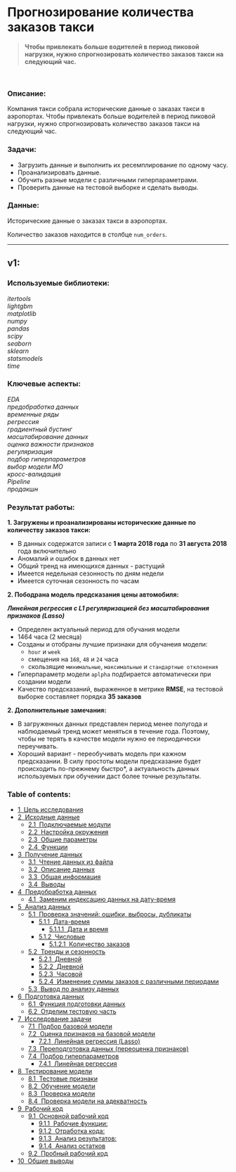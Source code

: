 # Прогнозирование количества заказов такси
> **Чтобы привлекать больше водителей в период пиковой нагрузки, нужно спрогнозировать количество заказов такси на следующий час.**

<br/>

### Описание:

Компания такси собрала исторические данные о заказах такси в аэропортах. Чтобы привлекать больше водителей в период пиковой нагрузки, нужно спрогнозировать количество заказов такси на следующий час.

### Задачи:

- Загрузить данные и выполнить их ресемплирование по одному часу.
- Проанализировать данные.
- Обучить разные модели с различными гиперпараметрами.
- Проверить данные на тестовой выборке и сделать выводы.

### Данные:

Исторические данные о заказах такси в аэропортах.

Количество заказов находится в столбце ` num_orders `.

---

## v1:

### Используемые библиотеки:
*itertools<br/>lightgbm<br/>matplotlib<br/>numpy<br/>pandas<br/>scipy<br/>seaborn<br/>sklearn<br/>statsmodels<br/>time*

### Ключевые аспекты:

*EDA<br/>предобработка данных<br/>временные ряды<br/>регрессия<br/>градиентный бустинг<br/>масштабирование данных<br/>оценка важности признаков<br/>регуляризация<br/>подбор гиперпараметров<br/>выбор модели МО<br/>кросс-валидация<br/>Pipeline<br/>продакшн*

### Результат работы:

**1. Загружены и проанализированы исторические данные по количеству заказов такси:**
* В данных содержатся записи с **1 марта 2018 года** по **31 августа 2018** года включительно
* Аномалий и ошибок в данных нет
* Общий тренд на имеющихся данных - растущий
* Имеется недельная сезонность по дням недели
* Имеется суточная сезонность по часам

**2. Пободрана модель предсказания цены автомобиля:**

***Линейная регрессия с L1 регуляризацией без масштабирования признаков (Lasso)***
* Определен актуальный период для обучания модели
* 1464 часа (2 месяца)
* Созданы и отобраны лучшие признаки для обучанеия модели:
    * `hour` и `week`
    * смещения на `168`, `48` и `24` часа
    * скользящие `минимальные`, `максимальные` и `стандартные отклонения`
* Гиперпараметр модели `aplpha` подбирается автоматически при создании модели
* Качество предсказаний, выраженное в метрике **RMSE**, на тестовой выборке составляет порядка **35 заказов**

**2. Дополнительные замечания:**
* В загруженных данных представлен период менее полугода и наблюдаемый тренд может меняться в течение года. Поэтому, чтобы не терять в качестве модели нужно ее периодически переучивать.
* Хороший вариант - переобучивать модель при кажном предсказании. В силу простоты модели предсказание будет происходить по-прежнему быстро*, а актуальность данных используемых при обучении даст более точные результаты.

### Table of contents:

<div class="toc"><ul class="toc-item"><li><span><a href="#Цель-исследования" data-toc-modified-id="Цель-исследования-1"><span class="toc-item-num">1&nbsp;&nbsp;</span>Цель исследования</a></span></li><li><span><a href="#Исходные-данные" data-toc-modified-id="Исходные-данные-2"><span class="toc-item-num">2&nbsp;&nbsp;</span>Исходные данные</a></span><ul class="toc-item"><li><span><a href="#Подключаемые-модули" data-toc-modified-id="Подключаемые-модули-2.1"><span class="toc-item-num">2.1&nbsp;&nbsp;</span>Подключаемые модули</a></span></li><li><span><a href="#Настройка-окружения" data-toc-modified-id="Настройка-окружения-2.2"><span class="toc-item-num">2.2&nbsp;&nbsp;</span>Настройка окружения</a></span></li><li><span><a href="#Общие-параметры" data-toc-modified-id="Общие-параметры-2.3"><span class="toc-item-num">2.3&nbsp;&nbsp;</span>Общие параметры</a></span></li><li><span><a href="#Функции" data-toc-modified-id="Функции-2.4"><span class="toc-item-num">2.4&nbsp;&nbsp;</span>Функции</a></span></li></ul></li><li><span><a href="#Получение-данных" data-toc-modified-id="Получение-данных-3"><span class="toc-item-num">3&nbsp;&nbsp;</span>Получение данных</a></span><ul class="toc-item"><li><span><a href="#Чтение-данных-из-файла" data-toc-modified-id="Чтение-данных-из-файла-3.1"><span class="toc-item-num">3.1&nbsp;&nbsp;</span>Чтение данных из файла</a></span></li><li><span><a href="#Описание-данных" data-toc-modified-id="Описание-данных-3.2"><span class="toc-item-num">3.2&nbsp;&nbsp;</span>Описание данных</a></span></li><li><span><a href="#Общая-информация" data-toc-modified-id="Общая-информация-3.3"><span class="toc-item-num">3.3&nbsp;&nbsp;</span>Общая информация</a></span></li><li><span><a href="#Выводы" data-toc-modified-id="Выводы-3.4"><span class="toc-item-num">3.4&nbsp;&nbsp;</span>Выводы</a></span></li></ul></li><li><span><a href="#Предобработка-данных" data-toc-modified-id="Предобработка-данных-4"><span class="toc-item-num">4&nbsp;&nbsp;</span>Предобработка данных</a></span><ul class="toc-item"><li><span><a href="#Заменим-индексацию-данных-на-дату-время" data-toc-modified-id="Заменим-индексацию-данных-на-дату-время-4.1"><span class="toc-item-num">4.1&nbsp;&nbsp;</span>Заменим индексацию данных на дату-время</a></span></li></ul></li><li><span><a href="#Анализ-данных" data-toc-modified-id="Анализ-данных-5"><span class="toc-item-num">5&nbsp;&nbsp;</span>Анализ данных</a></span><ul class="toc-item"><li><span><a href="#Проверка-значений:-ошибки,-выбросы,-дубликаты" data-toc-modified-id="Проверка-значений:-ошибки,-выбросы,-дубликаты-5.1"><span class="toc-item-num">5.1&nbsp;&nbsp;</span>Проверка значений: ошибки, выбросы, дубликаты</a></span><ul class="toc-item"><li><span><a href="#Дата-время" data-toc-modified-id="Дата-время-5.1.1"><span class="toc-item-num">5.1.1&nbsp;&nbsp;</span>Дата-время</a></span><ul class="toc-item"><li><span><a href="#Дата-и-время" data-toc-modified-id="Дата-и-время-5.1.1.1"><span class="toc-item-num">5.1.1.1&nbsp;&nbsp;</span>Дата и время</a></span></li></ul></li><li><span><a href="#Числовые" data-toc-modified-id="Числовые-5.1.2"><span class="toc-item-num">5.1.2&nbsp;&nbsp;</span>Числовые</a></span><ul class="toc-item"><li><span><a href="#Количество-заказов" data-toc-modified-id="Количество-заказов-5.1.2.1"><span class="toc-item-num">5.1.2.1&nbsp;&nbsp;</span>Количество заказов</a></span></li></ul></li></ul></li><li><span><a href="#Тренды-и-сезонность" data-toc-modified-id="Тренды-и-сезонность-5.2"><span class="toc-item-num">5.2&nbsp;&nbsp;</span>Тренды и сезонность</a></span><ul class="toc-item"><li><span><a href="#Дневной" data-toc-modified-id="Дневной-5.2.1"><span class="toc-item-num">5.2.1&nbsp;&nbsp;</span>Дневной</a></span></li><li><span><a href="#Дневной" data-toc-modified-id="Дневной-5.2.2"><span class="toc-item-num">5.2.2&nbsp;&nbsp;</span>Дневной</a></span></li><li><span><a href="#Часовой" data-toc-modified-id="Часовой-5.2.3"><span class="toc-item-num">5.2.3&nbsp;&nbsp;</span>Часовой</a></span></li><li><span><a href="#Изменение-суммы-заказов-с-различными-периодами" data-toc-modified-id="Изменение-суммы-заказов-с-различными-периодами-5.2.4"><span class="toc-item-num">5.2.4&nbsp;&nbsp;</span>Изменение суммы заказов с различными периодами</a></span></li></ul></li><li><span><a href="#Вывод-по-анализу-данных" data-toc-modified-id="Вывод-по-анализу-данных-5.3"><span class="toc-item-num">5.3&nbsp;&nbsp;</span>Вывод по анализу данных</a></span></li></ul></li><li><span><a href="#Подготовка-данных" data-toc-modified-id="Подготовка-данных-6"><span class="toc-item-num">6&nbsp;&nbsp;</span>Подготовка данных</a></span><ul class="toc-item"><li><span><a href="#Функция-подготовки-данных" data-toc-modified-id="Функция-подготовки-данных-6.1"><span class="toc-item-num">6.1&nbsp;&nbsp;</span>Функция подготовки данных</a></span></li><li><span><a href="#Отделим-тестовую-часть" data-toc-modified-id="Отделим-тестовую-часть-6.2"><span class="toc-item-num">6.2&nbsp;&nbsp;</span>Отделим тестовую часть</a></span></li></ul></li><li><span><a href="#Исследование-задачи" data-toc-modified-id="Исследование-задачи-7"><span class="toc-item-num">7&nbsp;&nbsp;</span>Исследование задачи</a></span><ul class="toc-item"><li><span><a href="#Подбор-базовой-модели" data-toc-modified-id="Подбор-базовой-модели-7.1"><span class="toc-item-num">7.1&nbsp;&nbsp;</span>Подбор базовой модели</a></span></li><li><span><a href="#Оценка-признаков-на-базовой-модели" data-toc-modified-id="Оценка-признаков-на-базовой-модели-7.2"><span class="toc-item-num">7.2&nbsp;&nbsp;</span>Оценка признаков на базовой модели</a></span><ul class="toc-item"><li><span><a href="#Линейная-регрессия-(Lasso)" data-toc-modified-id="Линейная-регрессия-(Lasso)-7.2.1"><span class="toc-item-num">7.2.1&nbsp;&nbsp;</span>Линейная регрессия (Lasso)</a></span></li></ul></li><li><span><a href="#Переподготовка-данных-(переоценка-признаков)" data-toc-modified-id="Переподготовка-данных-(переоценка-признаков)-7.3"><span class="toc-item-num">7.3&nbsp;&nbsp;</span>Переподготовка данных (переоценка признаков)</a></span></li><li><span><a href="#Подбор-гиперпараметров" data-toc-modified-id="Подбор-гиперпараметров-7.4"><span class="toc-item-num">7.4&nbsp;&nbsp;</span>Подбор гиперпараметров</a></span><ul class="toc-item"><li><span><a href="#Линейная-регрессия" data-toc-modified-id="Линейная-регрессия-7.4.1"><span class="toc-item-num">7.4.1&nbsp;&nbsp;</span>Линейная регрессия</a></span></li></ul></li></ul></li><li><span><a href="#Тестирование-модели" data-toc-modified-id="Тестирование-модели-8"><span class="toc-item-num">8&nbsp;&nbsp;</span>Тестирование модели</a></span><ul class="toc-item"><li><span><a href="#Тестовые-признаки" data-toc-modified-id="Тестовые-признаки-8.1"><span class="toc-item-num">8.1&nbsp;&nbsp;</span>Тестовые признаки</a></span></li><li><span><a href="#Обучение-модели" data-toc-modified-id="Обучение-модели-8.2"><span class="toc-item-num">8.2&nbsp;&nbsp;</span>Обучение модели</a></span></li><li><span><a href="#Проверка-модели" data-toc-modified-id="Проверка-модели-8.3"><span class="toc-item-num">8.3&nbsp;&nbsp;</span>Проверка модели</a></span></li><li><span><a href="#Проверка-модели-на-адекватность" data-toc-modified-id="Проверка-модели-на-адекватность-8.4"><span class="toc-item-num">8.4&nbsp;&nbsp;</span>Проверка модели на адекватность</a></span></li></ul></li><li><span><a href="#Рабочий-код" data-toc-modified-id="Рабочий-код-9"><span class="toc-item-num">9&nbsp;&nbsp;</span>Рабочий код</a></span><ul class="toc-item"><li><span><a href="#Основной-рабочий-код" data-toc-modified-id="Основной-рабочий-код-9.1"><span class="toc-item-num">9.1&nbsp;&nbsp;</span>Основной рабочий код</a></span><ul class="toc-item"><li><span><a href="#Рабочие-функции:" data-toc-modified-id="Рабочие-функции:-9.1.1"><span class="toc-item-num">9.1.1&nbsp;&nbsp;</span>Рабочие функции:</a></span></li><li><span><a href="#Отработка-кода:" data-toc-modified-id="Отработка-кода:-9.1.2"><span class="toc-item-num">9.1.2&nbsp;&nbsp;</span>Отработка кода:</a></span></li><li><span><a href="#Анализ-результатов:" data-toc-modified-id="Анализ-результатов:-9.1.3"><span class="toc-item-num">9.1.3&nbsp;&nbsp;</span>Анализ результатов:</a></span></li><li><span><a href="#Анализ-остатков" data-toc-modified-id="Анализ-остатков-9.1.4"><span class="toc-item-num">9.1.4&nbsp;&nbsp;</span>Анализ остатков</a></span></li></ul></li><li><span><a href="#Пробный-рабочий-код" data-toc-modified-id="Пробный-рабочий-код-9.2"><span class="toc-item-num">9.2&nbsp;&nbsp;</span>Пробный рабочий код</a></span></li></ul></li><li><span><a href="#Общие-выводы" data-toc-modified-id="Общие-выводы-10"><span class="toc-item-num">10&nbsp;&nbsp;</span>Общие выводы</a></span></li></ul></div>
